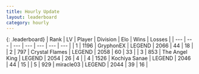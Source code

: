 ```yaml
---
title: Hourly Update
layout: leaderboard
category: hourly
---
```


{: .leaderboard}
| Rank | LV | Player | Division | Elo | Wins | Losses |
| --- | --- | --- | --- | --- | --- | --- |
| <span data-change="1">1</span> | 1196 | <span title="ID: 315148">GryphonEX</span> | LEGEND | <span data-change="9">2066</span> | <span data-change="1">44</span> | <span data-change="0">18</span> |
| <span data-change="-1">2</span> | 797 | <span title="ID: 163201">Crystal Flames</span> | LEGEND | <span data-change="0">2058</span> | <span data-change="0">60</span> | <span data-change="0">33</span> |
| <span data-change="0">3</span> | 853 | <span title="ID: 547162">The Angel King</span> | LEGEND | <span data-change="-2">2054</span> | <span data-change="1">26</span> | <span data-change="1">4</span> |
| <span data-change="0">4</span> | 1526 | <span title="ID: 164871">Kochiya Sanae</span> | LEGEND | <span data-change="-6">2046</span> | <span data-change="1">44</span> | <span data-change="1">15</span> |
| <span data-change="0">5</span> | 929 | <span title="ID: 416373">miracle03</span> | LEGEND | <span data-change="8">2044</span> | <span data-change="1">39</span> | <span data-change="0">16</span> |